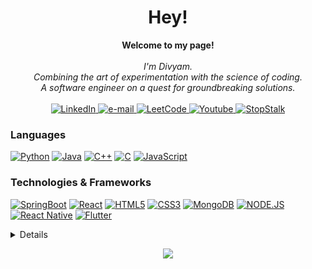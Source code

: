 <h1 align="center">Hey!</h1>

<p align="center">
    <b>Welcome to my page!</b><br><br>
    <i>
        I'm Divyam.<br>
        Combining the art of experimentation with the science of coding.<br>
        A software engineer on a quest for groundbreaking solutions.<br>
    </i><br>
    <a href="https://www.linkedin.com/in/divyamkakkar-24">
        <img src="https://img.shields.io/badge/LinkedIn-blue?style=flat-square&logo=linkedin" alt="LinkedIn">
    </a>
    <a href="mailto:kakkardivyam24@gmail.com">
        <img src="https://img.shields.io/badge/Email-blue?style=flat-square&logo=gmail&logoColor=white" alt="e-mail">
    </a>
    <a href="https://leetcode.com/DivyamKakkar24/">
        <img src="https://img.shields.io/badge/LeetCode-blue?style=flat-square&logo=LeetCode" alt="LeetCode">
    </a>
    <a href="https://www.youtube.com/@DivyamKakkar">
        <img src="https://img.shields.io/badge/Youtube-white?style=flat-square&logo=Youtube&logoColor=red" alt="Youtube">
    </a>
    <a href="https://www.stopstalk.com/user/profile/kakkar_divyam24">
        <img src="https://img.shields.io/badge/StopStalk-blue?style=flat-square&logo=StopStalk&logoColor=red" alt="StopStalk">
    </a>
</p>

### Languages
[![Python](https://img.shields.io/badge/python-black?style=for-the-badge&logo=python)](https://github.com/DivyamKakkar24)
[![Java](https://img.shields.io/badge/java-black?style=for-the-badge&logo=openjdk)](https://github.com/DivyamKakkar24)
[![C++](https://img.shields.io/badge/c++-black?style=for-the-badge&logo=cplusplus)](https://github.com/DivyamKakkar24)
[![C](https://img.shields.io/badge/c-black?style=for-the-badge&logo=c)](https://github.com/DivyamKakkar24)
[![JavaScript](https://img.shields.io/badge/javascript-black?style=for-the-badge&logo=javascript)](https://github.com/DivyamKakkar24)

### Technologies & Frameworks
[![SpringBoot](https://img.shields.io/badge/Spring_Boot-black?style=for-the-badge&logo=springboot)](https://github.com/DivyamKakkar24)
[![React](https://img.shields.io/badge/reactJS-black?style=for-the-badge&logo=react)](https://github.com/DivyamKakkar24)
[![HTML5](https://img.shields.io/badge/html5-black?style=for-the-badge&logo=html5)](https://github.com/DivyamKakkar24)
[![CSS3](https://img.shields.io/badge/css3-black?style=for-the-badge&logo=css3)](https://github.com/DivyamKakkar24)
[![MongoDB](https://img.shields.io/badge/mongodb-black?style=for-the-badge&logo=mongodb)](https://github.com/DivyamKakkar24)
[![NODE.JS](https://img.shields.io/badge/nodeJS-black?style=for-the-badge&logo=nodeJS)](https://github.com/DivyamKakkar24)
[![React Native](https://img.shields.io/badge/React_Native-black?style=for-the-badge&logo=react)](https://github.com/DivyamKakkar24)
[![Flutter](https://img.shields.io/badge/Flutter-black?style=for-the-badge&logo=flutter)](https://github.com/DivyamKakkar24)

<details>
<p align="center">
  <a href="https://github.com/DivyamKakkar24">
    <img src="http://github-profile-summary-cards.vercel.app/api/cards/profile-details?username=DivyamKakkar24&theme=transparent" />
  </a>
  <a href="https://github.com/DivyamKakkar24">
    <img src="https://github-readme-streak-stats.herokuapp.com/?user=DivyamKakkar24&hide_border=true&card_width=338&theme=transparent" />
  </a>
  <a href="https://github.com/DivyamKakkar24">
    <img src="http://github-profile-summary-cards.vercel.app/api/cards/stats?username=DivyamKakkar24&theme=transparent" />
  </a>
</p>
</details>

<p align="center">
  <a href="https://github.com/DivyamKakkar24">
    <img src="https://komarev.com/ghpvc/?username=DivyamKakkar24&color=blue&style=flat)" />
  </a>
</p>
